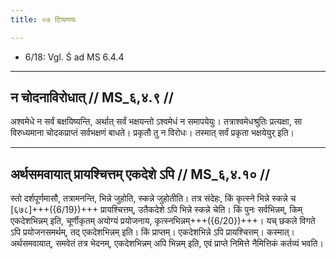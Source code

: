 ```yaml
---
title: ०७ टिप्पणयः

---
```

- 6/18: Vgl. Ś ad MS 6.4.4

____________________________________________


## न चोदनाविरोधात् // MS_६,४.९ //

अश्वमेधे न सर्वं बक्षयिष्यन्ति, अर्थात् सर्वं भक्षयन्तो ऽश्वमेधं न समापयेयुः। तत्राश्वमेधश्रुतिः प्रत्यक्षा, सा विरुध्यमाना चोदकप्राप्तं सर्वभक्षणं बाधते। प्रकृतौ तु न विरोधः। तस्मात् सर्वं प्रकृता भक्षयेयुर् इति।


____________________________________________


## अर्थसमवायात् प्रायश्चित्तम् एकदेशे ऽपि // MS_६,४.१० //

स्तो दर्शपूर्णमासौ, तत्रामनन्ति, भिन्ने जुहोति, स्कन्ने जुहोतीति। तत्र संदेहः, किं कृत्स्ने भिन्ने स्कन्ने च [६७८]+++({6/19})+++ प्रायश्चित्तम्, उतैकदेशे ऽपि भिन्ने स्कन्ने चेति। किं पुनः सर्वभिन्नम्, किम् एकदेशभिन्नम् इति, चूर्णीकृतम् अयोग्यं प्रयोजनाय, कृत्स्नभिन्नम्+++({6/20})+++। यच् छकले विगते ऽपि प्रयोजनसमर्थम्, तद् एकदेशभिन्नम् इति। किं प्राप्तम्। एकदेशभिन्ने ऽपि प्रायश्चित्तम्। कस्मात्। अर्थसमवायात्, समवेतं तत्र भेदनम्, एकदेशभिन्नम् अपि भिन्नम् इति, एवं प्राप्ते निमित्ते नैमित्तिकं कर्तव्यं भवति।
